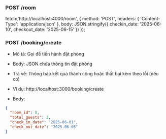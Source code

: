 ### POST /room
fetch('http://localhost:4000/room', {
  method: 'POST',
  headers: {
    'Content-Type': 'application/json'
  },
  body: JSON.stringify({
    checkin_date: '2025-06-10',
    checkout_date: '2025-06-15'
  })
});


### POST /booking/create
- Mô tả: Gọi để tiến hành đặt phòng
- Body: JSON chứa thông tin đặt phòng
- Trả về: Thông báo kết quả thành công hoặc thất bại kèm theo lỗi (nếu có)
- Ví dụ:
  http://localhost:3000/booking/create

- Body:
```json
{
  "room_id": 8,
  "total_guests": 2,
  "check_in_date": "2025-06-01",
  "check_out_date": "2025-06-05"
}
